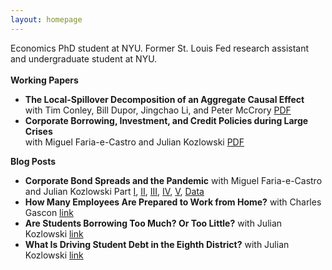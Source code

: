 ```yaml
---
layout: homepage
---
```


Economics PhD student at NYU. Former St. Louis Fed research assistant and undergraduate student at NYU. 
<br>
<br>
**Working Papers**
- **The Local-Spillover Decomposition of an Aggregate Causal Effect**
  <br>
  with Tim Conley, Bill Dupor, Jingchao Li, and Peter McCrory [PDF](https://s3.amazonaws.com/real.stlouisfed.org/wp/2021/2021-006.pdf) 
- **Corporate Borrowing, Investment, and Credit Policies during Large Crises**
  <br>
  with Miguel Faria-e-Castro and Julian Kozlowski [PDF](https://s3.amazonaws.com/real.stlouisfed.org/wp/2020/2020-035.pdf) 

**Blog Posts**
- **Corporate Bond Spreads and the Pandemic** 
  with Miguel Faria-e-Castro and Julian Kozlowski
  Part [I](https://www.stlouisfed.org/on-the-economy/2020/april/effects-covid-19-monetary-policy-response-corporate-bond-market), [II](https://www.stlouisfed.org/on-the-economy/2020/april/corporate-bond-spreads-pandemic-heterogeneity-sectors), [III](https://www.stlouisfed.org/on-the-economy/2020/may/corporate-bond-spreads-pandemic-variance-sectors-firms), [IV](https://www.stlouisfed.org/on-the-economy/2020/june/corporate-bond-spreads-pandemic-liquidity-buffers), [V](https://www.stlouisfed.org/on-the-economy/2021/february/credit-spreads-financial-crisis-covid19), [Data](https://research.stlouisfed.org/resources/covid-19/preliminary/daily-data-corporate-bond-spreads-pandemic)
- **How Many Employees Are Prepared to Work from Home?** with Charles Gascon
  [link](https://www.stlouisfed.org/on-the-economy/2020/march/employees-work-home)
- **Are Students Borrowing Too Much? Or Too Little?** with Julian Kozlowski
  [link](https://www.stlouisfed.org/on-the-economy/2019/september/students-borrowing-too-much-too-little)
- **What Is Driving Student Debt in the Eighth District?** with Julian Kozlowski
  [link](https://www.stlouisfed.org/publications/regional-economist/second-quarter-2019/driving-student-debt)
